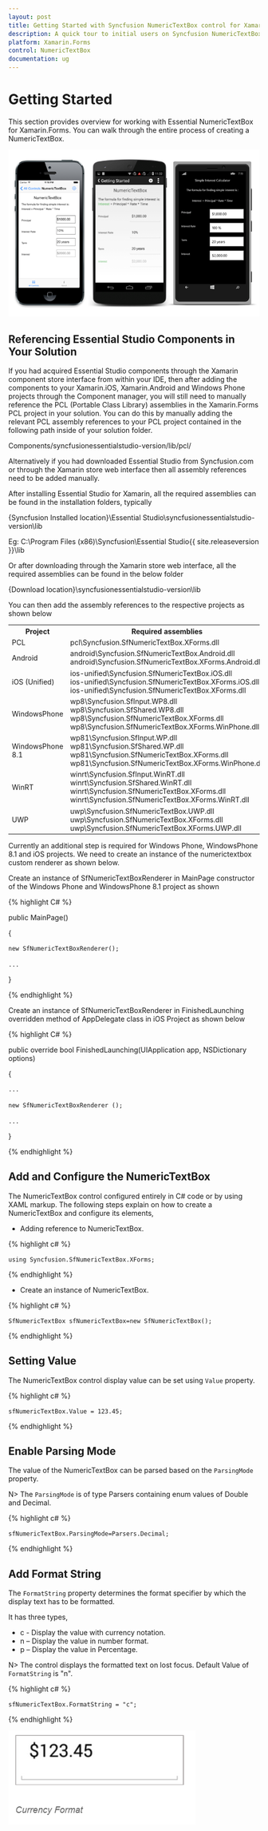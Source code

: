 ```yaml
---
layout: post
title: Getting Started with Syncfusion NumericTextBox control for Xamarin.Forms 
description: A quick tour to initial users on Syncfusion NumericTextBox control for Xamarin.Forms platform
platform: Xamarin.Forms
control: NumericTextBox
documentation: ug
---
```


# Getting Started

This section provides overview for working with Essential NumericTextBox for Xamarin.Forms. You can walk through the entire process of creating a NumericTextBox.

![](images/gettingstarted.png)

## Referencing Essential Studio Components in Your Solution	

If you had acquired Essential Studio components through the Xamarin component store interface from within your IDE, then after adding the components to your Xamarin.iOS, Xamarin.Android and Windows Phone projects through the Component manager, you will still need to manually reference the PCL (Portable Class Library) assemblies in the Xamarin.Forms PCL project in your solution. You can do this by manually adding the relevant PCL assembly references to your PCL project contained in the following path inside of your solution folder.

Components/syncfusionessentialstudio-version/lib/pcl/

Alternatively if you had downloaded Essential Studio from Syncfusion.com or through the Xamarin store web interface then all assembly references need to be added manually.

After installing Essential Studio for Xamarin, all the required assemblies can be found in the installation folders, typically

{Syncfusion Installed location}\Essential Studio\syncfusionessentialstudio-version\lib

Eg: C:\Program Files (x86)\Syncfusion\Essential Studio\{{ site.releaseversion }}\lib

Or after downloading through the Xamarin store web interface, all the required assemblies can be found in the below folder

{Download location}\syncfusionessentialstudio-version\lib

You can then add the assembly references to the respective projects as shown below

<table>
<tr>
<th>Project</th>
<th>Required assemblies</th>
</tr>
<tr>
<td>PCL</td>
<td>pcl\Syncfusion.SfNumericTextBox.XForms.dll</td>
</tr>
<tr>
<td>Android</td>
<td>android\Syncfusion.SfNumericTextBox.Android.dll<br/>android\Syncfusion.SfNumericTextBox.XForms.Android.dll</td>
</tr>
<tr>
<td>iOS (Unified)</td>
<td>ios-unified\Syncfusion.SfNumericTextBox.iOS.dll<br/>ios-unified\Syncfusion.SfNumericTextBox.XForms.iOS.dll<br/>ios-unified\Syncfusion.SfNumericTextBox.XForms.dll</td>
</tr>
<tr>
<td>WindowsPhone</td>
<td>wp8\Syncfusion.SfInput.WP8.dll<br/>wp8\Syncfusion.SfShared.WP8.dll<br/>wp8\Syncfusion.SfNumericTextBox.XForms.dll<br/>wp8\Syncfusion.SfNumericTextBox.XForms.WinPhone.dll</td>
</tr>
<tr>
<td>WindowsPhone 8.1</td>
<td>wp81\Syncfusion.SfInput.WP.dll<br/>wp81\Syncfusion.SfShared.WP.dll<br/>wp81\Syncfusion.SfNumericTextBox.XForms.dll<br/>wp81\Syncfusion.SfNumericTextBox.XForms.WinPhone.dll</td>
</tr>
<tr>
<td>WinRT</td>
<td>winrt\Syncfusion.SfInput.WinRT.dll<br/>winrt\Syncfusion.SfShared.WinRT.dll<br/>winrt\Syncfusion.SfNumericTextBox.XForms.dll<br/>winrt\Syncfusion.SfNumericTextBox.XForms.WinRT.dll</td>
</tr>
<tr>
<td>UWP</td>
<td>uwp\Syncfusion.SfNumericTextBox.UWP.dll<br/>uwp\Syncfusion.SfNumericTextBox.XForms.dll<br/>uwp\Syncfusion.SfNumericTextBox.XForms.UWP.dll</td>
</tr>
</table>

Currently an additional step is required for Windows Phone, WindowsPhone 8.1 and iOS projects. We need to create an instance of the numerictextbox custom renderer as shown below. 

Create an instance of SfNumericTextBoxRenderer in MainPage constructor of the Windows Phone and WindowsPhone 8.1  project as shown 

{% highlight C# %}

public MainPage()

{

    new SfNumericTextBoxRenderer();

    ...    

}

{% endhighlight %}

Create an instance of SfNumericTextBoxRenderer in FinishedLaunching overridden method of AppDelegate class in iOS Project as shown below

{% highlight C# %}

public override bool FinishedLaunching(UIApplication app, NSDictionary options)

{

    ...

    new SfNumericTextBoxRenderer ();

    ...

}	

{% endhighlight %}

## Add and Configure the NumericTextBox

The NumericTextBox control configured entirely in C# code or by using XAML markup. The following steps explain on how to create a NumericTextBox and configure its elements,

* Adding reference to NumericTextBox.

{% highlight c# %}

	using Syncfusion.SfNumericTextBox.XForms;

{% endhighlight %}

* Create an instance of NumericTextBox.

{% highlight c# %}

	SfNumericTextBox sfNumericTextBox=new SfNumericTextBox();

{% endhighlight %}

## Setting Value

The NumericTextBox control display value can be set using `Value` property.

{% highlight c# %}

	sfNumericTextBox.Value = 123.45;

{% endhighlight %}


## Enable Parsing Mode

The value of the NumericTextBox can be parsed based on the `ParsingMode` property. 

N> The `ParsingMode` is of type Parsers containing enum values of Double and Decimal.

{% highlight c# %}

	sfNumericTextBox.ParsingMode=Parsers.Decimal;
	
{% endhighlight %}


## Add Format String

The `FormatString` property determines the format specifier by which the display text has to be formatted. 

It has three types,

* c - Display the value with currency notation.
* n – Display the value in number format.
* p – Display the value in Percentage.

N> The control displays the formatted text on lost focus. Default Value of `FormatString` is "n".

{% highlight c# %}

	sfNumericTextBox.FormatString = "c";

{% endhighlight %}

![](images/FormatString.png)